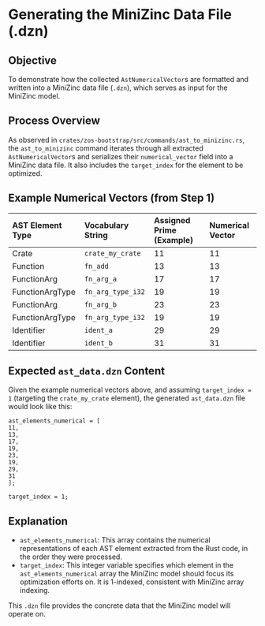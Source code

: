 # Generating the MiniZinc Data File (.dzn)

## Objective
To demonstrate how the collected `AstNumericalVector`s are formatted and written into a MiniZinc data file (`.dzn`), which serves as input for the MiniZinc model.

## Process Overview
As observed in `crates/zos-bootstrap/src/commands/ast_to_minizinc.rs`, the `ast_to_minizinc` command iterates through all extracted `AstNumericalVector`s and serializes their `numerical_vector` field into a MiniZinc data file. It also includes the `target_index` for the element to be optimized.

## Example Numerical Vectors (from Step 1)

| AST Element Type | Vocabulary String     | Assigned Prime (Example) | Numerical Vector |
| :--------------- | :-------------------- | :----------------------- | :--------------- |
| Crate            | `crate_my_crate`      | 11                       | 11               |
| Function         | `fn_add`              | 13                       | 13               |
| FunctionArg      | `fn_arg_a`            | 17                       | 17               |
| FunctionArgType  | `fn_arg_type_i32`     | 19                       | 19               |
| FunctionArg      | `fn_arg_b`            | 23                       | 23               |
| FunctionArgType  | `fn_arg_type_i32`     | 19                       | 19               |
| Identifier       | `ident_a`             | 29                       | 29               |
| Identifier       | `ident_b`             | 31                       | 31               |

## Expected `ast_data.dzn` Content
Given the example numerical vectors above, and assuming `target_index = 1` (targeting the `crate_my_crate` element), the generated `ast_data.dzn` file would look like this:

```minizinc
ast_elements_numerical = [
11,
13,
17,
19,
23,
19,
29,
31
];

target_index = 1;
```

## Explanation
- `ast_elements_numerical`: This array contains the numerical representations of each AST element extracted from the Rust code, in the order they were processed.
- `target_index`: This integer variable specifies which element in the `ast_elements_numerical` array the MiniZinc model should focus its optimization efforts on. It is 1-indexed, consistent with MiniZinc array indexing.

This `.dzn` file provides the concrete data that the MiniZinc model will operate on.
